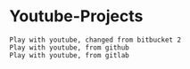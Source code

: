# Youtube-Projects
	Play with youtube, changed from bitbucket 2
	Play with youtube, from github
	Play with youtube, from gitlab